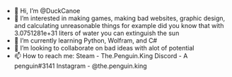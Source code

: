 - 👋 Hi, I’m @DuckCanoe
- 👀 I’m interested in making games, making bad websites, graphic design, and calculating unreasonable things for example did you know that with 3.0751281e+31 liters of water you can extinguish the sun
- 🌱 I’m currently learning Python, Wolfram, and C#
- 💞️ I’m looking to collaborate on bad ideas with alot of potential
- 📫 How to reach me:
Steam - The.Penguin.King
Discord - A penguin#3141
Instagram - @the.penguin.king
